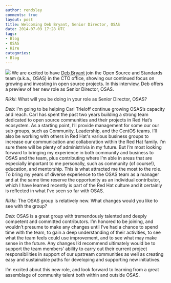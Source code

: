 ```yaml
---
author: rendsley
comments: true
layout: post
title: Welcoming Deb Bryant, Senior Director, OSAS
date: 2014-07-09 17:28 UTC
tags:
- Blog
- OSAS
- Hire
categories:
- Blog
---
```

![](blog/deb-bryant.jpg)
We are excited to have [Deb Bryant](http://debbryant.com/bryant-bio/) join the Open Source and Standards team (a.k.a., OSAS) in the CTO office, showing our continued focus on growing and investing in open source projects. In this interview, Deb offers a preview of her new role as Senior Director, OSAS.

*Rikki*: What will you be doing in your role as Senior Director, OSAS?

*Deb*: I’m going to be helping Carl Trieloff continue growing OSAS’s capacity and reach. Carl has spent the past two years building a strong team dedicated to open source communities and their projects in Red Hat’s ecosystem. As a starting point, I’ll provide management for some our our sub groups, such as Community, Leadership, and the CentOS teams. I’ll also be working with others in Red Hat's various business groups to increase our communication and collaboration within the Red Hat family. I’m sure there will be plenty of administrivia in my future. But I’m most looking forward to bringing my experience in both community and business to OSAS and the team, plus contributing where I’m able in areas that are especially important to me personally, such as community (of course!), education, and mentorship. This is what attracted me the most to the role. To bring my years of diverse experience to the OSAS team as a manager and at the same time reserve the opportunity as an individual contributor, which I have learned recently is part of the Red Hat culture and it certainly is reflected in what I’ve seen so far with OSAS.

*Rikki*: The OSAS group is relatively new. What changes would you like to see with the group?

*Deb*: OSAS is a great group with tremendously talented and deeply competent and committed contributors. I’m honored to be joining, and wouldn’t presume to make any changes until I’ve had a chance to spend time with the team, to gain a deep understanding of their activities, to see what the team feels could use improvement, and to see what may make sense in the future. Any changes I’d recommend ultimately would be to support the team members' ability to carry out their current project responsibilities in support of our upstream communities as well as creating easy and sustainable paths for developing and supporting new initiatives.

I’m excited about this new role, and look forward to learning from a great assemblage of community talent both within and outside OSAS.
